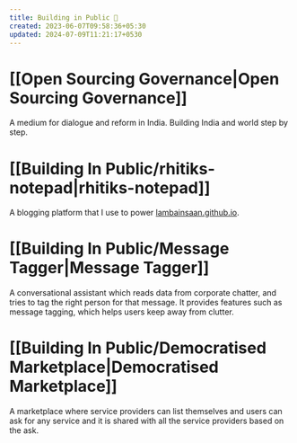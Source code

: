 ```yaml
---
title: Building in Public 📢
created: 2023-06-07T09:58:36+05:30
updated: 2024-07-09T11:21:17+0530
---
```


# [[Open Sourcing Governance|Open Sourcing Governance]]

A medium for dialogue and reform in India. Building India and world step by step.

# [[Building In Public/rhitiks-notepad|rhitiks-notepad]]

A blogging platform that I use to power [lambainsaan.github.io](https://lambainsaan.github.io).


# [[Building In Public/Message Tagger|Message Tagger]]

A conversational assistant which reads data from corporate chatter, and tries to tag the right person for that message. It provides features such as message tagging, which helps users keep away from clutter.


# [[Building In Public/Democratised Marketplace|Democratised Marketplace]]

A marketplace where service providers can list themselves and users can ask for any service and it is shared with all the service providers based on the ask.